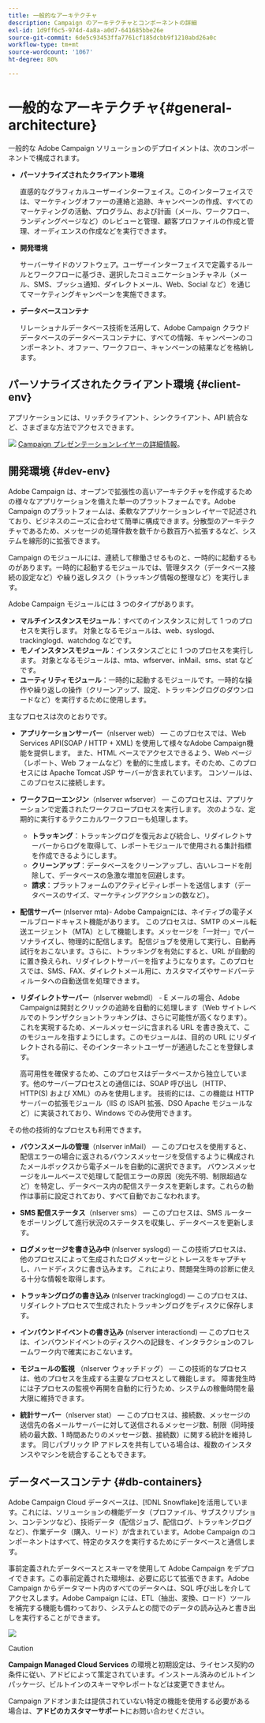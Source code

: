 ```yaml
---
title: 一般的なアーキテクチャ
description: Campaign のアーキテクチャとコンポーネントの詳細
exl-id: 1d9ff6c5-974d-4a8a-a0d7-641685bbe26e
source-git-commit: 6de5c93453ffa7761cf185dcbb9f1210abd26a0c
workflow-type: tm+mt
source-wordcount: '1067'
ht-degree: 80%

---
```


# 一般的なアーキテクチャ{#general-architecture}

一般的な Adobe Campaign ソリューションのデプロイメントは、次のコンポーネントで構成されます。

* **パーソナライズされたクライアント環境**

   直感的なグラフィカルユーザーインターフェイス。このインターフェイスでは、マーケティングオファーの連絡と追跡、キャンペーンの作成、すべてのマーケティングの活動、プログラム、および計画（メール、ワークフロー、ランディングページなど）のレビューと管理、顧客プロファイルの作成と管理、オーディエンスの作成などを実行できます。

* **開発環境**

   サーバーサイドのソフトウェア。ユーザーインターフェイスで定義するルールとワークフローに基づき、選択したコミュニケーションチャネル（メール、SMS、プッシュ通知、ダイレクトメール、Web、Social など）を通じてマーケティングキャンペーンを実施できます。

* **データベースコンテナ**

   リレーショナルデータベース技術を活用して、Adobe Campaign クラウドデータベースのデータベースコンテナに、すべての情報、キャンペーンのコンポーネント、オファー、ワークフロー、キャンペーンの結果などを格納します。

## パーソナライズされたクライアント環境 {#client-env}

アプリケーションには、リッチクライアント、シンクライアント、API 統合など、さまざまな方法でアクセスできます。

![](../assets/do-not-localize/glass.png) [Campaign プレゼンテーションレイヤーの詳細情報](../start/ac-components.md)。

## 開発環境 {#dev-env}

Adobe Campaign は、オープンで拡張性の高いアーキテクチャを作成するための様々なアプリケーションを備えた単一のプラットフォームです。Adobe Campaign のプラットフォームは、柔軟なアプリケーションレイヤーで記述されており、ビジネスのニーズに合わせて簡単に構成できます。分散型のアーキテクチャであるため、メッセージの処理件数を数千から数百万へ拡張するなど、システムを線形的に拡張できます。

Campaign のモジュールには、連続して稼働させるものと、一時的に起動するものがあります。一時的に起動するモジュールでは、管理タスク（データベース接続の設定など）や繰り返しタスク（トラッキング情報の整理など）を実行します。

Adobe Campaign モジュールには 3 つのタイプがあります。

* **マルチインスタンスモジュール**：すべてのインスタンスに対して 1 つのプロセスを実行します。 対象となるモジュールは、web、syslogd、trackinglogd、watchdog などです。
* **モノインスタンスモジュール**：インスタンスごとに 1 つのプロセスを実行します。 対象となるモジュールは、mta、wfserver、inMail、sms、stat などです。
* **ユーティリティモジュール**：一時的に起動するモジュールです。一時的な操作や繰り返しの操作（クリーンアップ、設定、トラッキングログのダウンロードなど）を実行するために使用します。

主なプロセスは次のとおりです。

* **アプリケーションサーバー**（nlserver web）  — このプロセスでは、Web Services API(SOAP / HTTP + XML) を使用して様々なAdobe Campaign機能を提供します。 また、HTML ベースでアクセスできるよう、Web ページ（レポート、Web フォームなど）を動的に生成します。そのため、このプロセスには Apache Tomcat JSP サーバーが含まれています。 コンソールは、このプロセスに接続します。

* **ワークフローエンジン**（nlserver wfserver）  — このプロセスは、アプリケーションで定義されたワークフロープロセスを実行します。 次のような、定期的に実行するテクニカルワークフローも処理します。

   * **トラッキング**：トラッキングログを復元および統合し、リダイレクトサーバーからログを取得して、レポートモジュールで使用される集計指標を作成できるようにします。
   * **クリーンアップ**：データベースをクリーンアップし、古いレコードを削除して、データベースの急激な増加を回避します。
   * **請求**：プラットフォームのアクティビティレポートを送信します（データベースのサイズ、マーケティングアクションの数など）。

* **配信サーバー** (nlserver mta)- Adobe Campaignには、ネイティブの電子メールブロードキャスト機能があります。 このプロセスは、SMTP のメール転送エージェント（MTA）として機能します。メッセージを「一対一」でパーソナライズし、物理的に配信します。 配信ジョブを使用して実行し、自動再試行をおこないます。さらに、トラッキングを有効にすると、URL が自動的に置き換えられ、リダイレクトサーバーを指すようになります。このプロセスでは、SMS、FAX、ダイレクトメール用に、カスタマイズやサードパーティルータへの自動送信を処理できます。

* **リダイレクトサーバー**（nlserver webmdl） - E メールの場合、Adobe Campaignは開封とクリックの追跡を自動的に処理します（Web サイトレベルでのトランザクショントラッキングは、さらに可能性が高くなります）。 これを実現するため、メールメッセージに含まれる URL を書き換えて、このモジュールを指すようにします。このモジュールは、目的の URL にリダイレクトされる前に、そのインターネットユーザーが通過したことを登録します。

   高可用性を確保するため、このプロセスはデータベースから独立しています。他のサーバープロセスとの通信には、SOAP 呼び出し（HTTP、HTTP(S) および XML）のみを使用します。 技術的には、この機能は HTTP サーバーの拡張モジュール（IIS の ISAPI 拡張、DSO Apache モジュールなど）に実装されており、Windows でのみ使用できます。

その他の技術的なプロセスも利用できます。

* **バウンスメールの管理**（nlserver inMail）  — このプロセスを使用すると、配信エラーの場合に返されるバウンスメッセージを受信するように構成されたメールボックスから電子メールを自動的に選択できます。 バウンスメッセージをルールベースで処理して配信エラーの原因（宛先不明、制限超過など）を特定し、データベース内の配信ステータスを更新します。これらの動作は事前に設定されており、すべて自動でおこなわれます。

* **SMS 配信ステータス**（nlserver sms）  — このプロセスは、SMS ルーターをポーリングして進行状況のステータスを収集し、データベースを更新します。

* **ログメッセージを書き込み中** (nlserver syslogd) — この技術プロセスは、他のプロセスによって生成されたログメッセージとトレースをキャプチャし、ハードディスクに書き込みます。 これにより、問題発生時の診断に使える十分な情報を取得します。

* **トラッキングログの書き込み** (nlserver trackinglogd)  — このプロセスは、リダイレクトプロセスで生成されたトラッキングログをディスクに保存します。

* **インバウンドイベントの書き込み** (nlserver interactiond) — このプロセスは、インバウンドイベントのディスクへの記録を、インタラクションのフレームワーク内で確実におこないます。

* **モジュールの監視** （nlserver ウォッチドッグ） — この技術的なプロセスは、他のプロセスを生成する主要なプロセスとして機能します。 障害発生時には子プロセスの監視や再開を自動的に行うため、システムの稼働時間を最大限に維持できます。

* **統計サーバー**（nlserver stat）  — このプロセスは、接続数、メッセージの送信先の各メールサーバーに対して送信されるメッセージ数、制限（同時接続の最大数、1 時間あたりのメッセージ数、接続数）に関する統計を維持します。 同じパブリック IP アドレスを共有している場合は、複数のインスタンスやマシンを統合することもできます。

## データベースコンテナ {#db-containers}

Adobe Campaign Cloud データベースは、[!DNL Snowflake]を活用しています。これには、ソリューションの機能データ（プロファイル、サブスクリプション、コンテンツなど）、技術データ（配信ジョブ、配信ログ、トラッキングログなど）、作業データ（購入、リード）が含まれています。Adobe Campaign のコンポーネントはすべて、特定のタスクを実行するためにデータベースと通信します。

事前定義されたデータベースとスキーマを使用して Adobe Campaign をデプロイできます。この事前定義された環境は、必要に応じて拡張できます。Adobe Campaign からデータマート内のすべてのデータへは、SQL 呼び出しを介してアクセスします。Adobe Campaign には、ETL（抽出、変換、ロード）ツールを補完する機能も備わっており、システムとの間でのデータの読み込みと書き出しを実行することができます。

![](assets/data-flow-diagram.png)


>[!CAUTION]
>
>**Campaign Managed Cloud Services** の環境と初期設定は、ライセンス契約の条件に従い、アドビによって策定されています。インストール済みのビルトインパッケージ、ビルトインのスキーマやレポートなどは変更できません。
>
>Campaign アドオンまたは提供されていない特定の機能を使用する必要がある場合は、**アドビのカスタマーサポート**&#x200B;にお問い合わせください。
